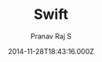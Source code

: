 ---
title: Swift
github: 'https://github.com/pranavrajs/swift/'
demo: 'http://pranavrajs.github.io/swift/'
author: Pranav Raj S
ssg:
  - Jekyll
cms:
  - No Cms
date: 2014-11-28T18:43:16.000Z
github_branch: master
description: 'A clean Minimal Blog theme for Jekyll , built with Bootswatch '
stale: true
---